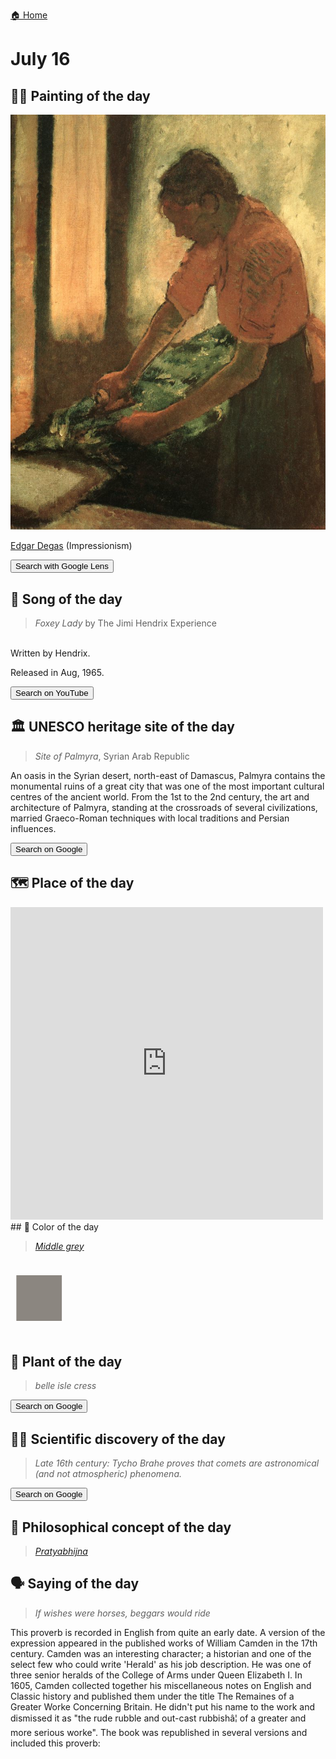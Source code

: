 
[🏠 Home](../../index.md)

# July 16

## 🧑‍🎨 Painting of the day

<img width="600" src="../img/Edgar_Degas_5.jpg">

[Edgar Degas](http://en.wikipedia.org/wiki/Edgar_Degas) (Impressionism)

<button class="btn btn-success"
onclick=" window.open('https://lens.google.com/uploadbyurl?url=https://iretes.github.io/one-a-day/data/img/Edgar_Degas_5.jpg','_blank')">
Search with Google Lens
</button>

## 🎼 Song of the day

> *Foxey Lady*
by The Jimi Hendrix Experience

<br />Written by Hendrix.

Released in Aug, 1965.

<button class="btn btn-success"
onclick=" window.open('http://www.youtube.com/search?q=Foxey Lady by The Jimi Hendrix Experience','_blank')">
Search on YouTube
</button>

## 🏛️ UNESCO heritage site of the day

> *Site of Palmyra*, Syrian Arab Republic

<p>An oasis in the Syrian desert, north-east of Damascus, Palmyra contains the monumental ruins of a great city that was one of the most important cultural centres of the ancient world. From the 1st to the 2nd century, the art and architecture of Palmyra, standing at the crossroads of several civilizations, married Graeco-Roman techniques with local traditions and Persian influences.</p>

<button class="btn btn-success"
onclick=" window.open('http://www.google.com/search?q=Site of Palmyra','_blank')">
Search on Google
</button>

## 🗺️ Place of the day

<iframe
src="https://www.mapcrunch.com"
name="mapcrunch"
width="500"
height="500"
allowTransparency="true"
scrolling="no"
frameborder="0"
>
</iframe>
## 🎨 Color of the day

> *[Middle grey](https://en.wikipedia.org/wiki/History_of_Crayola_crayons#Munsell_Crayola,_1926–1944)*

<div style="color:#8B8680; font-size: 100px;">&#9632;</div>

## 🌿 Plant of the day

> *belle isle cress*

<button class="btn btn-success"
onclick=" window.open('http://www.google.com/search?q=belle isle cress','_blank')">
Search on Google
</button>

## 🧑‍🔬 Scientific discovery of the day

> *Late 16th century: Tycho Brahe proves that comets are astronomical (and not atmospheric) phenomena.*

<button class="btn btn-success"
onclick=" window.open('http://www.google.com/search?q=Late 16th century: Tycho Brahe proves that comets are astronomical (and not atmospheric) phenomena.','_blank')">
Search on Google
</button>

## 💭 Philosophical concept of the day

> *[Pratyabhijna](https://en.wikipedia.org/wiki/Pratyabhijna)*

## 🗣️ Saying of the day

> *If wishes were horses, beggars would ride*

This proverb is recorded in English from quite an early date. A version of the expression appeared in the published works of William Camden in the  17th century. Camden was an interesting character; a historian and one of the select few who could write 'Herald' as his job description. He was one of three    senior heralds of the College of Arms under Queen Elizabeth I. In 1605, Camden collected together his miscellaneous notes on English and Classic history and published them under the title  The Remaines of a Greater Worke Concerning Britain. He didn't put his name to the work and dismissed it as "the rude rubble and out-cast rubbishâ¦ of a greater and more serious worke". The book was republished in several versions and  included this proverb:
